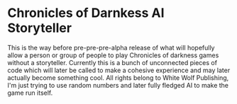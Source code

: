 # Chronicles of Darnkess AI Storyteller
This is the way before pre-pre-pre-alpha release of what will hopefully allow a person or group of people to play Chronicles of darkness games without a storyteller. Currently this is a bunch of unconnected pieces of code which will later be called to make a cohesive experience and may later actually become something cool. All rights belong to White Wolf Publishing, I'm just trying to use random numbers and later fully fledged AI to make the game run itself.
